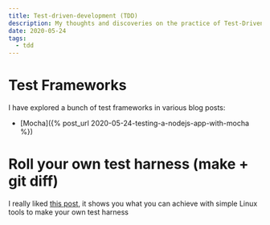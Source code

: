 ```yaml
---
title: Test-driven-development (TDD)
description: My thoughts and discoveries on the practice of Test-Driven Development (TDD)
date: 2020-05-24
tags:
  - tdd
---
```


# Test Frameworks

I have explored a bunch of test frameworks in various blog posts:

- [Mocha]({% post_url 2020-05-24-testing-a-nodejs-app-with-mocha %})

# Roll your own test harness (make + git diff)

I really liked [this post](https://news.ycombinator.com/item?id=23268911), it shows you what you can achieve with simple Linux tools to make your own test harness